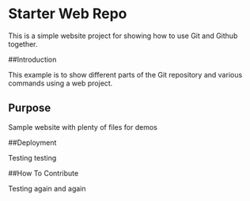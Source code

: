 # Starter Web Repo

This is a simple website project for showing how to use Git and Github together.

##Introduction

This example is to show different parts of the Git repository and various commands using a web project.

## Purpose

Sample website with plenty of files for demos

##Deployment

Testing testing


##How To Contribute

Testing again and again